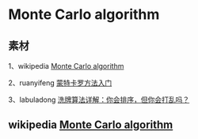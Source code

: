 # Monte Carlo algorithm

## 素材

1、wikipedia [Monte Carlo algorithm](https://en.wikipedia.org/wiki/Monte_Carlo_algorithm)

2、ruanyifeng [蒙特卡罗方法入门](https://www.ruanyifeng.com/blog/2015/07/monte-carlo-method.html)

3、labuladong [洗牌算法详解：你会排序，但你会打乱吗？](https://mp.weixin.qq.com/s?__biz=MzAxODQxMDM0Mw==&mid=2247484503&idx=1&sn=e30ef74eb16ad385c16681cd6dfe15cf&chksm=9bd7fa5faca07349c6877bc69f9a27e13585f2c5ed2237ad37ac5b272611039391acc1dcd33d&scene=21#wechat_redirect)

## wikipedia [Monte Carlo algorithm](https://en.wikipedia.org/wiki/Monte_Carlo_algorithm)

